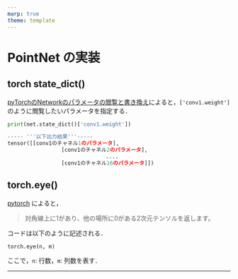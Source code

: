 ```yaml
---
marp: true
theme: template
---
```


# PointNet の実装

## torch state_dict()

[pyTorchのNetworkのパラメータの閲覧と書き換え](https://qiita.com/mathlive/items/d9f31f8538e20a102e14)によると，`['conv1.weight']` のように閲覧したいパラメータを指定する．

```python
print(net.state_dict()['conv1.weight'])

----- '''以下出力結果'''-----
tensor([[conv1のチャネル1のパラメータ],
                 [conv1のチャネル2のパラメータ],
                               ....
                 [conv1のチャネル16のパラメータ]])
```

## torch.eye()

[pytorch](https://pytorch.org/docs/stable/generated/torch.eye.html) によると，
> 対角線上に1があり、他の場所に0がある2次元テンソルを返します。

コードは以下のように記述される．
```python
torch.eye(n, m)
```
ここで，`n`: 行数，`m`: 列数を表す．

---


